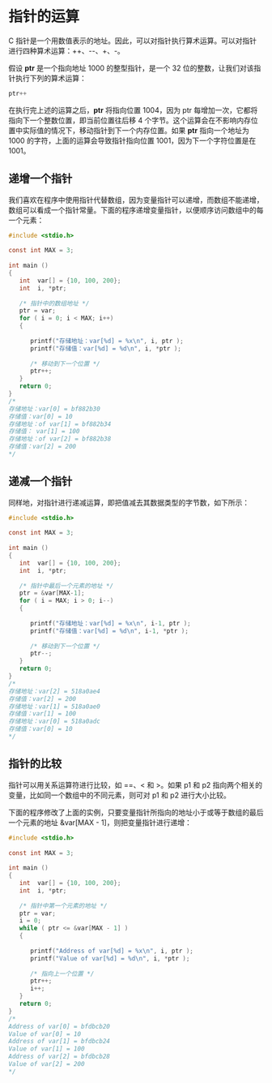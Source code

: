 # 指针的运算

C 指针是一个用数值表示的地址。因此，可以对指针执行算术运算。可以对指针进行四种算术运算：++、--、+、-。

假设 **ptr** 是一个指向地址 1000 的整型指针，是一个 32 位的整数，让我们对该指针执行下列的算术运算：

```c
ptr++
```

在执行完上述的运算之后，**ptr** 将指向位置 1004，因为 ptr 每增加一次，它都将指向下一个整数位置，即当前位置往后移 4 个字节。这个运算会在不影响内存位置中实际值的情况下，移动指针到下一个内存位置。如果 **ptr** 指向一个地址为 1000 的字符，上面的运算会导致指针指向位置 1001，因为下一个字符位置是在 1001。



## 递增一个指针

我们喜欢在程序中使用指针代替数组，因为变量指针可以递增，而数组不能递增，数组可以看成一个指针常量。下面的程序递增变量指针，以便顺序访问数组中的每一个元素：

```c
#include <stdio.h>
 
const int MAX = 3;
 
int main ()
{
   int  var[] = {10, 100, 200};
   int  i, *ptr;
 
   /* 指针中的数组地址 */
   ptr = var;
   for ( i = 0; i < MAX; i++)
   {
 
      printf("存储地址：var[%d] = %x\n", i, ptr );
      printf("存储值：var[%d] = %d\n", i, *ptr );
 
      /* 移动到下一个位置 */
      ptr++;
   }
   return 0;
}
/*
存储地址：var[0] = bf882b30
存储值：var[0] = 10
存储地址：of var[1] = bf882b34
存储值： var[1] = 100
存储地址：of var[2] = bf882b38
存储值：var[2] = 200
*/
```



## 递减一个指针

同样地，对指针进行递减运算，即把值减去其数据类型的字节数，如下所示：

```c
#include <stdio.h>
 
const int MAX = 3;
 
int main ()
{
   int  var[] = {10, 100, 200};
   int  i, *ptr;
 
   /* 指针中最后一个元素的地址 */
   ptr = &var[MAX-1];
   for ( i = MAX; i > 0; i--)
   {
 
      printf("存储地址：var[%d] = %x\n", i-1, ptr );
      printf("存储值：var[%d] = %d\n", i-1, *ptr );
 
      /* 移动到下一个位置 */
      ptr--;
   }
   return 0;
}
/*
存储地址：var[2] = 518a0ae4
存储值：var[2] = 200
存储地址：var[1] = 518a0ae0
存储值：var[1] = 100
存储地址：var[0] = 518a0adc
存储值：var[0] = 10
*/
```



## 指针的比较

指针可以用关系运算符进行比较，如 ==、< 和 >。如果 p1 和 p2 指向两个相关的变量，比如同一个数组中的不同元素，则可对 p1 和 p2 进行大小比较。

下面的程序修改了上面的实例，只要变量指针所指向的地址小于或等于数组的最后一个元素的地址 &var[MAX - 1]，则把变量指针进行递增：

```c
#include <stdio.h>
 
const int MAX = 3;
 
int main ()
{
   int  var[] = {10, 100, 200};
   int  i, *ptr;
 
   /* 指针中第一个元素的地址 */
   ptr = var;
   i = 0;
   while ( ptr <= &var[MAX - 1] )
   {
 
      printf("Address of var[%d] = %x\n", i, ptr );
      printf("Value of var[%d] = %d\n", i, *ptr );
 
      /* 指向上一个位置 */
      ptr++;
      i++;
   }
   return 0;
}
/*
Address of var[0] = bfdbcb20
Value of var[0] = 10
Address of var[1] = bfdbcb24
Value of var[1] = 100
Address of var[2] = bfdbcb28
Value of var[2] = 200
*/
```













































